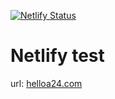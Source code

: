 [![Netlify Status](https://api.netlify.com/api/v1/badges/c38fea97-2e5f-46f8-ae16-deedf38ab83a/deploy-status)](https://app.netlify.com/sites/romantic-benz-f941de/deploys)
# Netlify test
url: [helloa24.com](helloa24.com)
